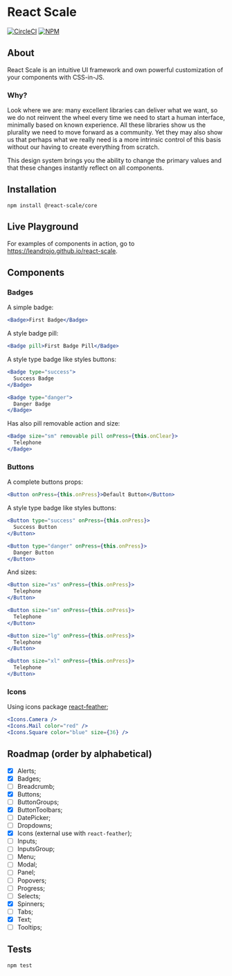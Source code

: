 # React Scale

[![CircleCI](https://circleci.com/gh/leandrojo/react-scale/tree/master.svg?style=shield)](https://circleci.com/gh/leandrojo/react-scale/tree/master)
[![NPM](https://img.shields.io/npm/v/@react-scale/core.svg)](https://www.npmjs.com/package/@react-scale/core)

## About

React Scale is an intuitive UI framework and own powerful customization of your components with CSS-in-JS.

### Why?

Look where we are: many excellent libraries can deliver what we want, so we do not reinvent the wheel every time we need to start a human interface, minimally based on known experience. All these libraries show us the plurality we need to move forward as a community. Yet they may also show us that perhaps what we really need is a more intrinsic control of this basis without our having to create everything from scratch.

This design system brings you the ability to change the primary values and that these changes instantly reflect on all components.

## Installation

`npm install @react-scale/core`

## Live Playground

For examples of components in action, go to https://leandrojo.github.io/react-scale.

## Components

### Badges

A simple badge:

```jsx
<Badge>First Badge</Badge>
```

A style badge pill:

```jsx
<Badge pill>First Badge Pill</Badge>
```

A style type badge like styles buttons:

```jsx
<Badge type="success">
  Success Badge
</Badge>

<Badge type="danger">
  Danger Badge
</Badge>
```

Has also pill removable action and size:

```jsx
<Badge size="sm" removable pill onPress={this.onClear}>
  Telephone
</Badge>
```

### Buttons

A complete buttons props:

```jsx
<Button onPress={this.onPress}>Default Button</Button>
```

A style type badge like styles buttons:

```jsx
<Button type="success" onPress={this.onPress}>
  Success Button
</Button>

<Button type="danger" onPress={this.onPress}>
  Danger Button
</Button>
```

And sizes:

```jsx
<Button size="xs" onPress={this.onPress}>
  Telephone
</Button>

<Button size="sm" onPress={this.onPress}>
  Telephone
</Button>

<Button size="lg" onPress={this.onPress}>
  Telephone
</Button>

<Button size="xl" onPress={this.onPress}>
  Telephone
</Button>
```

### Icons

Using icons package [react-feather](https://github.com/carmelopullara/react-feather);

```jsx
<Icons.Camera />
<Icons.Mail color="red" />
<Icons.Square color="blue" size={36} />
```

## Roadmap (order by alphabetical)

- [x] Alerts;
- [x] Badges;
- [ ] Breadcrumb;
- [x] Buttons;
- [ ] ButtonGroups;
- [x] ButtonToolbars;
- [ ] DatePicker;
- [ ] Dropdowns;
- [x] Icons (external use with `react-feather`);
- [ ] Inputs;
- [ ] InputsGroup;
- [ ] Menu;
- [ ] Modal;
- [ ] Panel;
- [ ] Popovers;
- [ ] Progress;
- [ ] Selects;
- [x] Spinners;
- [ ] Tabs;
- [x] Text;
- [ ] Tooltips;

## Tests

`npm test`
